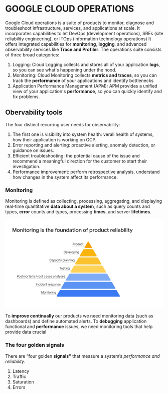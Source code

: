 
# GOOGLE CLOUD OPERATIONS

Google Cloud operations is a suite of products to monitor, diagnose and troubleshoot infrastructure, services, and applications at scale.
It incorporates capabilities to let DevOps (development operations), SREs (site reliability engineering), or ITOps (information technology operations) 
It offers integrated capabilities for **monitoring**, **logging**, and advanced observability services like **Trace and Profiler**.
The operations suite consists of three broad categories:
1.  Logging: Cloud Logging collects and stores all of your application **logs**, so you can see what's happening under the hood.
2.  Monitoring: Cloud Monitoring collects **metrics and traces**, so you can track the **performance** of your applications and identify bottlenecks
3.  Application Performance Management (APM):  APM provides a unified view of your application's **performance**, so you can quickly identify and fix problems.

## Obervability tools
The four distinct recurring user needs for observability:
1.  The first one is visibility into system health: verall health of systems, how their application is working on GCP.
2.  Error reporting and alerting: proactive alerting, anomaly detection, or guidance on issues.
3.  Efficient troubleshooting: the potential cause of the issue and recommend a meaningful direction for the customer to start their investigation.
4.  Performance improvement: perform retrospective analysis, understand how changes in the system affect its performance.

### Monitoring
Monitoring is defined as collecting, processing, aggregating, and displaying real-time quantitative **data about a system**, such as query counts and types, **error** counts and types, processing **times**, and server **lifetimes**.

![public side of monitoring](/img/monitoring-sre-product-sides.png)

To **improve continually** our products we need monitoring data (such as dashboards) and define automated alerts.
To **debugging** application functional and **performance** issues, we need monitoring tools that help provide data crucial

### The four golden signals
There are “four golden **signals”** that measure a system’s *performance and reliability*.
1.  Latency
2.  Traffic
3.  Saturation
4.  Errors